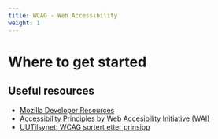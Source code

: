 ```yaml
---
title: WCAG - Web Accessibility
weight: 1
---
```


# Where to get started
## Useful resources

- [Mozilla Developer Resources](https://developer.mozilla.org/en-US/)
- [Accessibility Principles by Web Accesibility Initiative (WAI)](https://www.w3.org/WAI/fundamentals/accessibility-principles/)
- [UUTilsynet: WCAG sortert etter prinsipp](https://www.uutilsynet.no/wcag-standarden/wcag-sortert-etter-prinsipp/713)
